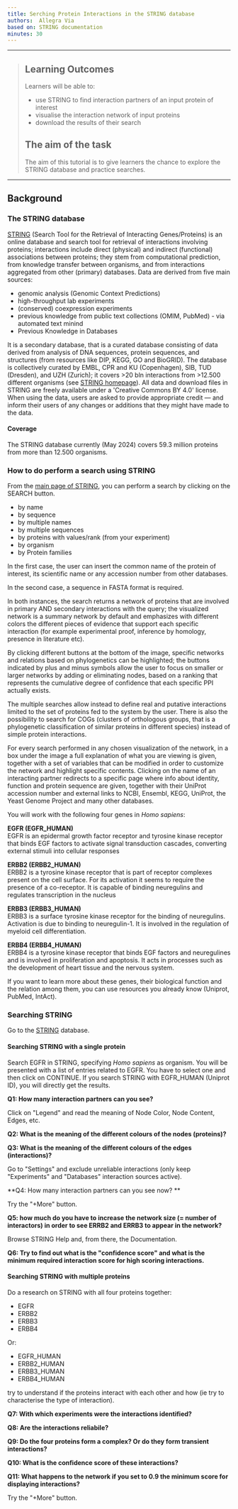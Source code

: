 ```yaml
---
title: Serching Protein Interactions in the STRING database
authors:  Allegra Via 
based on: STRING documentation 
minutes: 30
---
```


------------

> ## Learning Outcomes
> Learners will be able to:
> * use STRING to find interaction partners of an input protein of interest
> * visualise the interaction network of input proteins 
> * download the results of their search 
> 
> ## The aim of the task
> The aim of this tutorial is to give learners the chance to explore the STRING database and practice searches.

------------
## Background

### The STRING database

[STRING]((https://string-db.org)) (Search Tool for the Retrieval of Interacting Genes/Proteins) is an online database and search tool for retrieval of interactions involving proteins; interactions include direct (physical) and indirect (functional) associations between proteins; they stem from computational prediction, from knowledge transfer between organisms, and from interactions aggregated from other (primary) databases.
Data are derived from five main sources:

- genomic analysis (Genomic Context Predictions)
- high-throughput lab experiments
- (conserved) coexpression experiments
- previous knowledge from public text collections (OMIM, PubMed) - via automated text minind
- Previous Knowledge in Databases

It is a secondary database, that is a curated database consisting of data derived from analysis of DNA sequences, protein sequences, and structures (from resources like DIP, KEGG, GO and BioGRID).
The database is collectively curated by EMBL, CPR and KU (Copenhagen), SIB, TUD (Dresden), and UZH (Zurich); it covers >20 bln interactions from >12.500 different organisms (see [STRING homepage](https://string-db.org/)).
All data and download files in STRING are freely available under a 'Creative Commons BY 4.0' license. When using the data, users are asked to provide appropriate credit — and inform their users of any changes or additions that they might have made to the data.

#### Coverage
The STRING database currently (May 2024) covers 59.3 million proteins from more than 12.500 organisms.


### How to do perform a search using STRING

From the [main page of STRING](https://string-db.org/), you can perform a search by clicking on the SEARCH button.

- by name
- by sequence
- by multiple names
- by multiple sequences
- by proteins with values/rank (from your experiment)
- by organism
- by Protein families

In the first case, the user can insert the common name of the protein of interest, its scientific name or any accession number from other databases. 

In the second case, a sequence in FASTA format is required. 

In both instances, the search returns a network of proteins that are involved in primary AND secondary interactions with the query; the visualized network is a summary network by default and emphasizes with different colors the different pieces of evidence that support each specific interaction (for example experimental proof, inference by homology, presence in literature etc). 

By clicking different buttons at the bottom of the image, specific networks and relations based on phylogenetics can be highlighted; the buttons indicated by plus and minus symbols allow the user to focus on smaller or larger networks by adding or eliminating nodes, based on a ranking that represents the cumulative degree of confidence that each specific PPI actually exists. 

The multiple searches allow instead to define real and putative interactions limited to the set of proteins fed to the system by the user. There is also the possibility to search for COGs (clusters of orthologous groups, that is a phylogenetic classification of similar proteins in different species) instead of simple protein interactions. 

For every search performed in any chosen visualization of the network, in a box under the image a full explanation of what you are viewing is given, together with a set of variables that can be modified in order to customize the network and highlight specific contents. Clicking on the name of an interacting partner redirects to a specific page where info about identity, function and protein sequence are given, together with their UniProt accession number and external links to NCBI, Ensembl, KEGG, UniProt, the Yeast Genome Project and many other databases.

You will work with the following four genes in *Homo sapiens*:

**EGFR (EGFR_HUMAN)** <br>
EGFR is an epidermal growth factor receptor and tyrosine kinase receptor that binds EGF factors to activate signal transduction cascades, converting external stimuli into cellular responses

**ERBB2 (ERBB2_HUMAN)** <br>
ERBB2 is a tyrosine kinase receptor that is part of receptor complexes present on the cell surface. For its activation it seems to require the presence of a co-receptor. It is capable of binding neuregulins and regulates transcription in the nucleus

**ERBB3 (ERBB3_HUMAN)** <br>
ERBB3 is a surface tyrosine kinase receptor for the binding of neuregulins. Activation is due to binding to neuregulin-1. It is involved in the regulation of myeloid cell differentiation.

**ERBB4 (ERBB4_HUMAN)** <br>
ERBB4 is a tyrosine kinase receptor that binds EGF factors and neuregulines and is involved in proliferation and apoptosis. It acts in processes such as the development of heart tissue and the nervous system.

If you want to learn more about these genes, their biological function and the relation among them, you can use resources you already know (Uniprot, PubMed, IntAct). 


### Searching STRING
Go to the [STRING](https://string-db.org) database.

#### Searching STRING with a single protein
Search EGFR in STRING, specifying *Homo sapiens* as organism.
You will be presented with a list of entries related to EGFR. You have to select one and then click on CONTINUE.
If you search STRING with EGFR_HUMAN (Uniprot ID), you will directly get the results. 

**Q1: How many interaction partners can you see?**

Click on "Legend" and read the meaning of Node Color, Node Content, Edges, etc.

**Q2: What is the meaning of the different colours of the nodes (proteins)?**

**Q3: What is the meaning of the different colours of the edges (interactions)?**

Go to "Settings" and exclude unreliable interactions (only keep "Experiments" and "Databases" interaction sources active).

**Q4: How many interaction partners can you see now? **

Try the "+More" button. 

**Q5: how much do you have to increase the network size (= number of interactors) in order to see ERRB2 and ERRB3 to appear in the network?**

Browse STRING Help and, from there, the Documentation. 

**Q6: Try to find out what is the "confidence score" and what is the minimum required interaction score for high scoring interactions.**

#### Searching STRING with multiple proteins

Do a research on STRING with all four proteins together:

- EGFR
- ERBB2
- ERBB3
- ERBB4

Or:

- EGFR_HUMAN
- ERBB2_HUMAN
- ERBB3_HUMAN
- ERBB4_HUMAN

try to understand if the proteins interact with each other and how (ie try to characterise the type of interaction).

**Q7: With which experiments were the interactions identified?**

**Q8: Are the interactions reliabile?**

**Q9: Do the four proteins form a complex? Or do they form transient interactions?**

**Q10: What is the confidence score of these interactions?**

**Q11: What happens to the network if you set to 0.9 the minimum score for displaying interactions?**

Try the "+More" button. 
